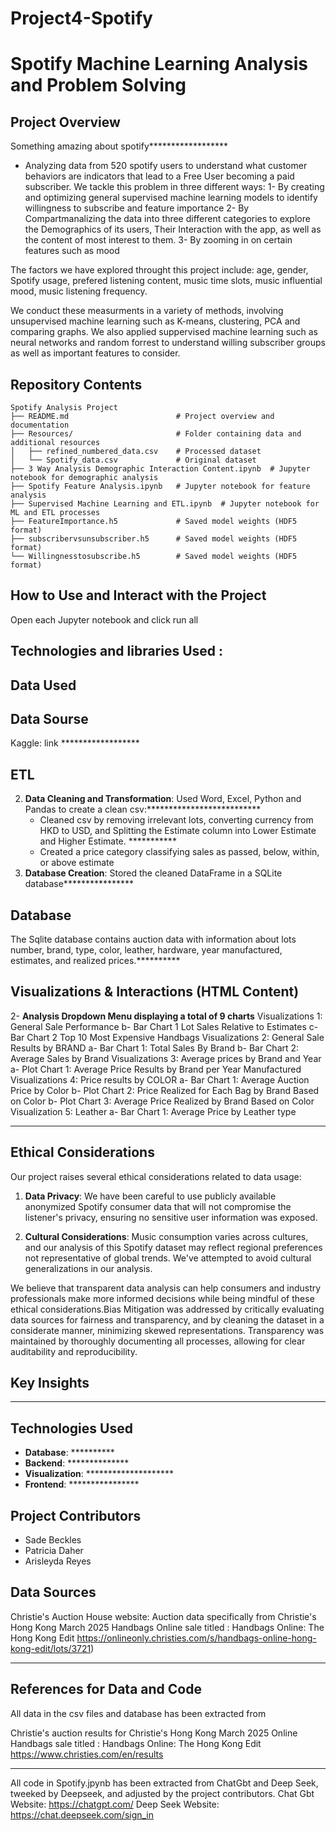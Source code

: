 # Project4-Spotify 
# Spotify Machine Learning Analysis and Problem Solving


## Project Overview

Something amazing about spotify******************
- Analyzing data from 520 spotify users to understand what customer behaviors are indicators that lead to a Free User becoming a paid subscriber.
We tackle this problem in three different ways:
1- By creating and optimizing general supervised machine learning models to identify willingness to subscribe and  feature importance 
2- By Compartmanalizing the data into three different categories to explore the Demographics of its users, Their Interaction with the app, as well as the content of most interest to them. 
3- By zooming in on certain features such as mood 

The factors we have explored throught this project include: age, gender, Spotify usage, prefered listening content, music time slots, music influential mood, music listening frequency.

We conduct these measurments in a variety of methods, involving unsupervised machine learning such as K-means, clustering, PCA and comparing graphs. We also applied suppervised machine learning such as neural networks and random forrest to understand willing subscriber groups as well as important features to consider. 

## Repository Contents
```
Spotify Analysis Project
├── README.md                        # Project overview and documentation
├── Resources/                       # Folder containing data and additional resources
│   ├── refined_numbered_data.csv    # Processed dataset
│   └── Spotify_data.csv             # Original dataset
├── 3 Way Analysis Demographic Interaction Content.ipynb  # Jupyter notebook for demographic analysis
├── Spotify Feature Analysis.ipynb   # Jupyter notebook for feature analysis
├── Supervised Machine Learning and ETL.ipynb  # Jupyter notebook for ML and ETL processes
├── FeatureImportance.h5             # Saved model weights (HDF5 format)
├── subscribervsunsubscriber.h5      # Saved model weights (HDF5 format)
└── Willingnesstosubscribe.h5        # Saved model weights (HDF5 format)
```
## How to Use and Interact with the Project
Open each Jupyter notebook and click run all

## Technologies and libraries Used :


## Data Used 


## Data Sourse 
Kaggle: link ******************

## ETL 


2. **Data Cleaning and Transformation**: Used Word, Excel, Python and Pandas to create a clean csv:**************************
   - Cleaned csv by removing irrelevant lots, converting currency from HKD to USD, and Splitting the Estimate column into Lower Estimate and Higher Estimate. ​***********
   - Created a price category classifying sales as passed, below, within, or above estimate
3. **Database Creation**: Stored the cleaned DataFrame in a SQLite database****************


## Database
The Sqlite database contains auction data with information about lots number, brand, type, color, leather, hardware, year manufactured, estimates, and realized prices.**********


## Visualizations & Interactions  (HTML Content)   

2- **Analysis Dropdown Menu displaying a total of 9 charts**
Visualizations 1: General Sale Performance
b- Bar Chart 1 Lot Sales Relative to Estimates
c- Bar Chart 2 Top 10 Most Expensive Handbags
Visualizations 2: General Sale Results by BRAND
	a- Bar Chart 1: Total Sales By Brand 
	b- Bar Chart 2: Average Sales by Brand
Visualizations 3: Average prices by Brand and Year
	a- Plot Chart 1: Average Price Results by Brand per Year Manufactured
Visualizations 4: Price results by COLOR
	a- Bar Chart 1: Average Auction Price by Color
	b- Plot Chart 2: Price Realized for Each Bag by Brand Based on Color
	b- Plot Chart 3: Average Price Realized by Brand Based on Color
Visualization 5: Leather
   a- Bar Chart 1: Average Price by Leather type
*******************************************

## Ethical Considerations


Our project raises several ethical considerations related to data usage:

1. **Data Privacy**: We have been careful to  use publicly available anonymized Spotify consumer data that will not compromise the listener's privacy, ensuring no sensitive user information was exposed.

4. **Cultural Considerations**: Music consumption varies across cultures, and our analysis of this Spotify dataset may reflect regional preferences not representative of global trends. We've attempted to avoid cultural generalizations in our analysis.

We believe that transparent data analysis can help consumers and industry professionals make more informed decisions while being mindful of these ethical considerations.Bias Mitigation was addressed by critically evaluating data sources for fairness and transparency, and by cleaning the dataset in a considerate manner, minimizing skewed representations. Transparency was maintained by thoroughly documenting all processes, allowing for clear auditability and reproducibility.

## Key Insights
*************************************


## Technologies Used
- **Database**: **********
- **Backend**: **************
- **Visualization**: ********************
- **Frontend**: ****************

## Project Contributors
- Sade Beckles
- Patricia Daher
- Arisleyda Reyes

## Data Sources
Christie's Auction House website: 
Auction data specifically from Christie's Hong Kong March 2025 Handbags Online sale titled : Handbags Online: The Hong Kong Edit https://onlineonly.christies.com/s/handbags-online-hong-kong-edit/lots/3721)
**********************************************************

## References for Data and Code
All data in the csv files and database has been extracted from 

Christie's auction results for Christie's Hong Kong March 2025 Online Handbags sale titled : Handbags Online: The Hong Kong Edit  https://www.christies.com/en/results
*****************************************************************

All code in Spotify.jpynb has been extracted from ChatGbt and Deep Seek, tweeked by Deepseek, and adjusted by the project contributors.
Chat Gbt Website: https://chatgpt.com/
Deep Seek Website: https://chat.deepseek.com/sign_in









